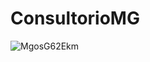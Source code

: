 # ConsultorioMG

![MgosG62Ekm](https://user-images.githubusercontent.com/72063626/230753532-b57884b4-6c20-4a61-babe-717c65d659ca.gif)
